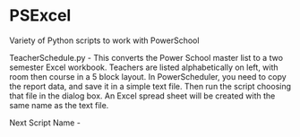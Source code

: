 # PSExcel
Variety of Python scripts to work with PowerSchool

TeacherSchedule.py - 
This converts the Power School master list to a two semester Excel workbook. Teachers are listed alphabetically on left, with room then course in a 5 block layout. In PowerScheduler, you need to copy the report data, and save it in a simple text file. Then run the script choosing that file in the dialog box. An Excel spread sheet will be created with the same name as the text file.

Next Script Name - 
